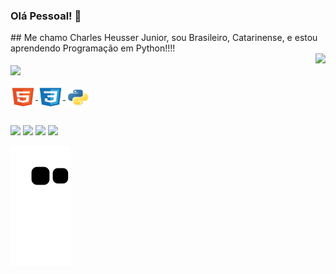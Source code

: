 ### Olá Pessoal! 👋

<!--

-->## Me chamo Charles Heusser Junior, sou Brasileiro, Catarinense, e estou aprendendo Programação em Python!!!!


<div>
  <a href="https://github.com/charlesheusser">
  <div align="right">
    <img height="180em" src="https://github-readme-stats.vercel.app/api?username=charlesheusser&show_icons=true&theme=dark&include_all_commits=true&count_private=true"/>
  </div>
  <div align="eight">
     <img height="180em" src="https://github-readme-stats.vercel.app/api/top-langs/?username=charlesheusser&layout=compact&langs_count=7&theme=dark"/>
  </div>
</div>
<div style="display: inline_block"><br>
  <img align="center" alt="charles-HTML" height="30" width="40" src="https://raw.githubusercontent.com/devicons/devicon/master/icons/html5/html5-original.svg">
  <img align="center" alt="Charles-CSS" height="30" width="40" src="https://raw.githubusercontent.com/devicons/devicon/master/icons/css3/css3-original.svg">
  <img align="center" alt="Charles-Python" height="30" width="40" src="https://raw.githubusercontent.com/devicons/devicon/master/icons/python/python-original.svg">
</div>
  
  ##
 
<div> 
   <a href="https://instagram.com/charles.heusser" target="_blank"><img src="https://img.shields.io/badge/-Instagram-%23E4405F?style=for-the-badge&logo=instagram&logoColor=white" target="_blank"></a>
  <a href="https://discord.gg/7q3xq62V" target="_blank"><img src="https://img.shields.io/badge/Discord-7289DA?style=for-the-badge&logo=discord&logoColor=white" target="_blank"></a> 
  <a href = "mailto:juninhocharlesheusser@gmail.com"><img src="https://img.shields.io/badge/-Gmail-%23333?style=for-the-badge&logo=gmail&logoColor=white" target="_blank"></a>
  <a href="https://www.linkedin.com/in/charles-heusser-junior-2a67a8150" target="_blank"><img src="https://img.shields.io/badge/-LinkedIn-%230077B5?style=for-the-badge&logo=linkedin&logoColor=white" target="_blank"></a> 
 
  ![Snake animation](https://github.com/charlesheusser/charlesheusser/blob/output/github-contribution-grid-snake.svg)
 
</div>

